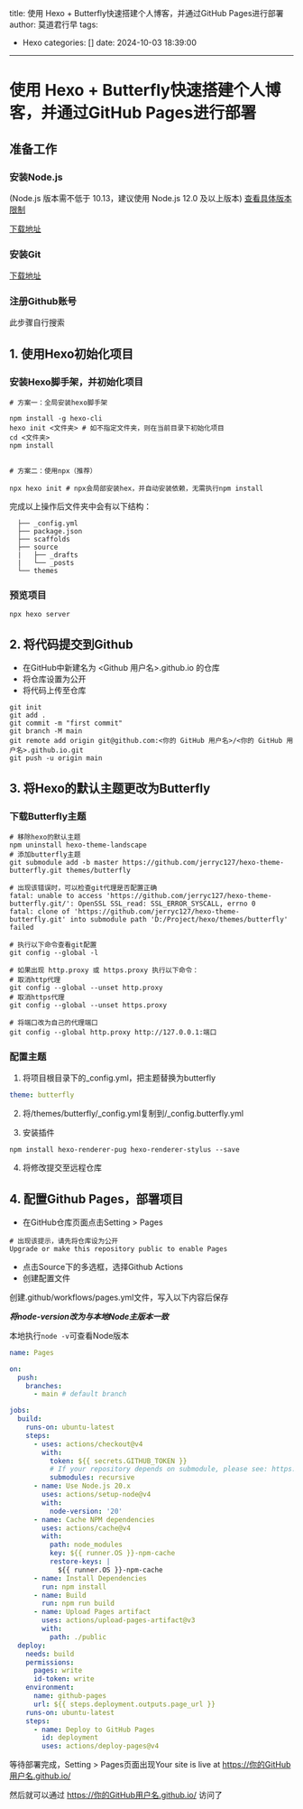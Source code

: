 title: 使用 Hexo + Butterfly快速搭建个人博客，并通过GitHub Pages进行部署
author: 莫道君行早
tags:
  - Hexo
categories: []
date: 2024-10-03 18:39:00
---
# 使用 Hexo + Butterfly快速搭建个人博客，并通过GitHub Pages进行部署

## 准备工作

### 安装Node.js

(Node.js 版本需不低于 10.13，建议使用 Node.js 12.0 及以上版本)
[查看具体版本限制](https://hexo.io/zh-cn/docs/#Node-js-%E7%89%88%E6%9C%AC%E9%99%90%E5%88%B6)

[下载地址](https://nodejs.org/en)

### 安装Git

[下载地址](https://git-scm.com/downloads)

### 注册Github账号

此步骤自行搜索

## 1. 使用Hexo初始化项目

### 安装Hexo脚手架，并初始化项目

```shell
# 方案一：全局安装hexo脚手架

npm install -g hexo-cli 
hexo init <文件夹> # 如不指定文件夹，则在当前目录下初始化项目
cd <文件夹>
npm install


# 方案二：使用npx（推荐）

npx hexo init # npx会局部安装hex，并自动安装依赖，无需执行npm install
```

完成以上操作后文件夹中会有以下结构：

```
  ├── _config.yml
  ├── package.json
  ├── scaffolds
  ├── source
  |   ├── _drafts
  |   └── _posts
  └── themes
```

### 预览项目

```shell
npx hexo server
```

## 2. 将代码提交到Github

- 在GitHub中新建名为 <Github 用户名>.github.io 的仓库
- 将仓库设置为公开
- 将代码上传至仓库

```shell
git init
git add .
git commit -m "first commit"
git branch -M main
git remote add origin git@github.com:<你的 GitHub 用户名>/<你的 GitHub 用户名>.github.io.git
git push -u origin main
```

## 3. 将Hexo的默认主题更改为Butterfly

### 下载Butterfly主题

```shell
# 移除hexo的默认主题
npm uninstall hexo-theme-landscape
# 添加butterfly主题
git submodule add -b master https://github.com/jerryc127/hexo-theme-butterfly.git themes/butterfly
```

```shell
# 出现该错误时，可以检查git代理是否配置正确
fatal: unable to access 'https://github.com/jerryc127/hexo-theme-butterfly.git/': OpenSSL SSL_read: SSL_ERROR_SYSCALL, errno 0
fatal: clone of 'https://github.com/jerryc127/hexo-theme-butterfly.git' into submodule path 'D:/Project/hexo/themes/butterfly' failed

# 执行以下命令查看git配置
git config --global -l

# 如果出现 http.proxy 或 https.proxy 执行以下命令：
# 取消http代理
git config --global --unset http.proxy
# 取消https代理 
git config --global --unset https.proxy

# 将端口改为自己的代理端口
git config --global http.proxy http://127.0.0.1:端口
```

### 配置主题

1. 将项目根目录下的_config.yml，把主题替换为butterfly

```yaml
theme: butterfly
```

2. 将/themes/butterfly/_config.yml复制到/_config.butterfly.yml

3. 安装插件

```shell
npm install hexo-renderer-pug hexo-renderer-stylus --save
```

4. 将修改提交至远程仓库

## 4. 配置Github Pages，部署项目

- 在GitHub仓库页面点击Setting > Pages

```shell
# 出现该提示，请先将仓库设为公开
Upgrade or make this repository public to enable Pages
```

- 点击Source下的多选框，选择Github Actions
- 创建配置文件

创建.github/workflows/pages.yml文件，写入以下内容后保存

***将node-version改为与本地Node主版本一致***

本地执行`node -v`可查看Node版本

```yaml
name: Pages

on:
  push:
    branches:
      - main # default branch

jobs:
  build:
    runs-on: ubuntu-latest
    steps:
      - uses: actions/checkout@v4
        with:
          token: ${{ secrets.GITHUB_TOKEN }}
          # If your repository depends on submodule, please see: https://github.com/actions/checkout
          submodules: recursive
      - name: Use Node.js 20.x
        uses: actions/setup-node@v4
        with:
          node-version: '20'
      - name: Cache NPM dependencies
        uses: actions/cache@v4
        with:
          path: node_modules
          key: ${{ runner.OS }}-npm-cache
          restore-keys: |
            ${{ runner.OS }}-npm-cache
      - name: Install Dependencies
        run: npm install
      - name: Build
        run: npm run build
      - name: Upload Pages artifact
        uses: actions/upload-pages-artifact@v3
        with:
          path: ./public
  deploy:
    needs: build
    permissions:
      pages: write
      id-token: write
    environment:
      name: github-pages
      url: ${{ steps.deployment.outputs.page_url }}
    runs-on: ubuntu-latest
    steps:
      - name: Deploy to GitHub Pages
        id: deployment
        uses: actions/deploy-pages@v4

```
等待部署完成，Setting > Pages页面出现Your site is live at https://你的GitHub用户名.github.io/  

然后就可以通过 https://你的GitHub用户名.github.io/ 访问了
